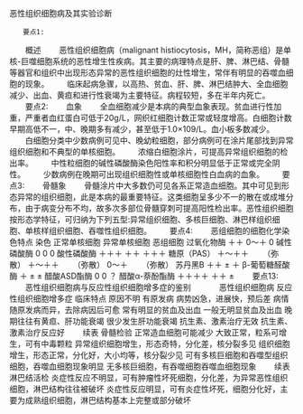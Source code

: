 恶性组织细胞病及其实验诊断
 
 	　　要点1:
　　概述
　　恶性组织细胞病（malignant histiocytosis，MH，简称恶组）是单核-巨噬细胞系统的恶性增生性疾病。其主要的病理特点是肝、脾、淋巴结、骨髓等器官和组织中出现形态异常的恶性组织细胞的灶性增生，常伴有明显的吞噬血细胞的现象。
　　临床起病急骤，以高热、贫血、肝、脾、淋巴结肿大、全血细胞减少、出血、黄疸和进行性衰竭为主要特征。病程较短，多在半年内死亡。
　　要点2:
　　血象
　　全血细胞减少是本病的典型血象表现。贫血进行性加重，严重者血红蛋白可低于20g/L，网织红细胞计数正常或轻度增高。白细胞计数早期高低不一，中、晚期多有减少，甚至低于1.0×109/L。血小板多数减少。
　　白细胞分类中少数病例可见中、晚幼粒细胞，部分病例可在涂片尾部找到异常组织细胞和不典型的单核细胞。
　　浓缩白细胞涂片，可提高异常组织细胞的检出率。
　　中性粒细胞的碱性磷酸酶染色阳性率和积分明显低于正常或完全阴性。
　　少数病例在晚期可出现组织细胞性或单核细胞性白血病的血象。
　　要点3:
　　骨髓象
　　骨髓涂片中大多数仍可见各系正常造血细胞。其中可见到形态异常的组织细胞，此是本病的最重要特征。这类细胞呈多少不一的散在或成堆分布，由于病变分布不均，故多次多部位骨髓穿刺可提高阳性检出率。恶性组织细胞按形态学特征，可归纳为下列五型:异常组织细胞、多核巨细胞、淋巴样组织细胞、单核样组织细胞、吞噬性组织细胞。
　　要点4:
　　恶组细胞的细胞化学染色特点 
染色	正常单核细胞	异常单核细胞	恶组细胞
过氧化物酶	＋＋	0～＋	0
碱性磷酸酶	0	0	0
酸性磷酸酶	＋＋＋	＋＋	＋＋＋
糖原（PAS）	＋～＋＋
　　（弥散）	＋～＋＋
　　（弥散）	0～＋
　　（弥散）
苏丹黑B	＋＋	±	＋
β-葡萄糖醛酸酶	＋	±	±
醋酸ASD酯酶	0	0	？
醋酸α-萘酚酯酶	＋＋＋＋	＋＋	±
　　要点13:
　　恶性组织细胞病与反应性组织细胞增多症的鉴别　　 
　	恶性组织细胞病	反应性组织细胞增多症
临床特点	原因不明	有原发病
	病势凶急，进展快，预后差	病情随原发病而异，去除病因后可愈
	常有明显的贫血及出血	一般无明显贫血及出血
	晚期往往有黄疸、肝功能衰竭	很少发生肝功能衰竭
	抗生素、激素治疗无效	抗生素、激素治疗反应好
　　续表 
骨髓检验	正常造血细胞可能减少	大致正常，粒系可增生，可有中毒颗粒
	异常组织细胞增生，形态奇特，分化差，核分裂多见	组织细胞增生，形态正常，分化好，大小均等，核分裂少见
	可有多核巨细胞和吞噬型组织细胞，吞噬血细胞现象明显	无多核巨细胞，有吞噬细胞吞噬血细胞现象
　　续表 
淋巴结活检	炎症性反应不明显，可有肿瘤性坏死细胞，分化差，为异常恶性组织细胞，淋巴结构往往被破坏	炎症性反应明显，可有炎症性坏死，细胞分化好，主要为成熟组织细胞，淋巴结构基本上完整或部分破坏
	 


